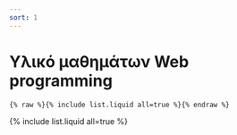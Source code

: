 ```yaml
---
sort: 1
---
```


# Υλικό μαθημάτων Web programming

```
{% raw %}{% include list.liquid all=true %}{% endraw %}
```

{% include list.liquid all=true %}
